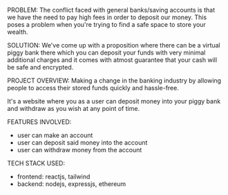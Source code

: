 PROBLEM:
The conflict faced with general banks/saving accounts is that we have the need to pay high fees in order to deposit our money. This poses a problem when you're trying to find a safe space to store your wealth.

SOLUTION:
We've come up with a proposition where there can be a virtual piggy bank there which you can deposit your funds with very minimal additional charges and it comes with atmost guarantee that your cash will be safe and encrypted. 

PROJECT OVERVIEW:
Making a change in the banking industry by allowing people to access their stored funds quickly and hassle-free.

It's a website where you as a user can deposit money into your piggy bank and withdraw as you wish at any point of time.

FEATURES INVOLVED:
- user can make an account
- user can deposit said money into the account
- user can withdraw money from the account

TECH STACK USED:
- frontend: reactjs, tailwind
- backend: nodejs, expressjs, ethereum
